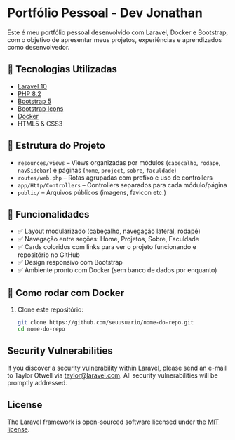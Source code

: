 # Portfólio Pessoal - Dev Jonathan

Este é meu portfólio pessoal desenvolvido com Laravel, Docker e Bootstrap, com o objetivo de apresentar meus projetos, experiências e aprendizados como desenvolvedor.

## 🚀 Tecnologias Utilizadas

- [Laravel 10](https://laravel.com/)
- [PHP 8.2](https://www.php.net/)
- [Bootstrap 5](https://getbootstrap.com/)
- [Bootstrap Icons](https://icons.getbootstrap.com/)
- [Docker](https://www.docker.com/)
- HTML5 & CSS3

## 📁 Estrutura do Projeto

- `resources/views` – Views organizadas por módulos (`cabecalho`, `rodape`, `navSidebar`) e páginas (`home`, `project`, `sobre`, `faculdade`)
- `routes/web.php` – Rotas agrupadas com prefixo e uso de controllers
- `app/Http/Controllers` – Controllers separados para cada módulo/página
- `public/` – Arquivos públicos (imagens, favicon etc.)

## 🧪 Funcionalidades

- ✅ Layout modularizado (cabeçalho, navegação lateral, rodapé)
- ✅ Navegação entre seções: Home, Projetos, Sobre, Faculdade
- ✅ Cards coloridos com links para ver o projeto funcionando e repositório no GitHub
- ✅ Design responsivo com Bootstrap
- ✅ Ambiente pronto com Docker (sem banco de dados por enquanto)

## 🐳 Como rodar com Docker

1. Clone este repositório:
   ```bash
   git clone https://github.com/seuusuario/nome-do-repo.git
   cd nome-do-repo


## Security Vulnerabilities

If you discover a security vulnerability within Laravel, please send an e-mail to Taylor Otwell via [taylor@laravel.com](mailto:taylor@laravel.com). All security vulnerabilities will be promptly addressed.

## License

The Laravel framework is open-sourced software licensed under the [MIT license](https://opensource.org/licenses/MIT).
